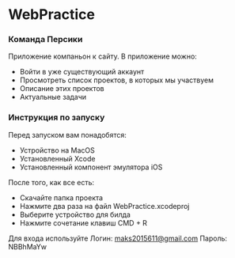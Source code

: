 # WebPractice
### Команда Персики
Приложение компаньон к сайту. В приложение можно:
- Войти в уже существующий аккаунт
- Просмотреть список проектов, в которых мы участвуем
- Описание этих проектов
- Актуальные задачи

### Инструкция по запуску
Перед запуском вам понадобятся: 
- Устройство на MacOS
- Установленный Xcode
- Установленный компонент эмулятора iOS

После того, как все есть:
- Скачайте папка проекта
- Нажмите два раза на файл WebPractice.xcodeproj
- Выберите устройство для билда
- Нажмите сочетание клавиш CMD + R

Для входа используйте 
Логин: maks2015611@gmail.com
Пароль: NBBhMaYw




